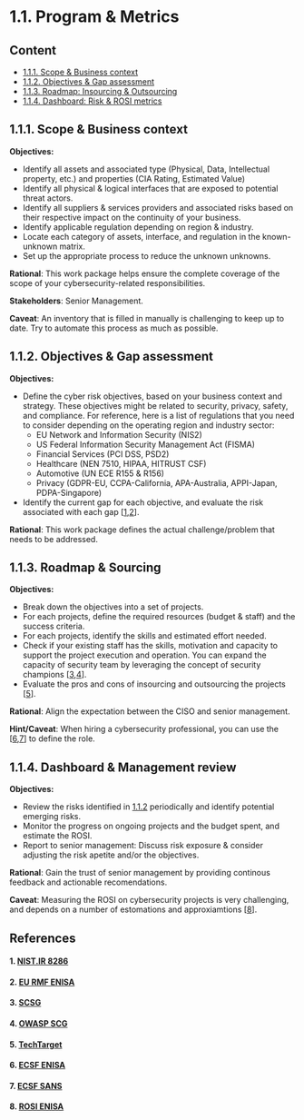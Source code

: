 # 1.1. Program & Metrics

## Content
* [1.1.1. Scope & Business context](#111-scope--business-context)
* [1.1.2. Objectives & Gap assessment](#112-objectives--gap-assessment) 
* [1.1.3. Roadmap: Insourcing & Outsourcing](#113-roadmap-insourcing--outsourcing)
* [1.1.4. Dashboard: Risk & ROSI metrics](#114-dashboard-risk--rosi-metrics)

## 1.1.1. Scope & Business context 

**Objectives:**
* Identify all assets and associated type (Physical, Data, Intellectual property, etc.) and properties (CIA Rating, Estimated Value) 
* Identify all physical & logical interfaces that are exposed to potential threat actors.
* Identify all suppliers & services providers and associated risks based on their respective impact on the continuity of your business. 
* Identify applicable regulation depending on region & industry. 
* Locate each category of assets, interface, and regulation in the known-unknown matrix. 
* Set up the appropriate process to reduce the unknown unknowns.

**Rational**: This work package helps ensure the complete coverage of the scope of your cybersecurity-related responsibilities.

**Stakeholders**: Senior Management. 

**Caveat**: An inventory that is filled in manually is challenging to keep up to date. Try to automate this process as much as possible.  

## 1.1.2. Objectives & Gap assessment 

**Objectives:**
* Define the cyber risk objectives, based on your business context and strategy. These objectives might be related to security, privacy, safety, and compliance. For reference, here is a list of regulations that you need to consider depending on the operating region and industry sector:
  * EU Network and Information Security (NIS2)
  * US Federal Information Security Management Act (FISMA)
  * Financial Services (PCI DSS, PSD2)
  * Healthcare (NEN 7510, HIPAA, HITRUST CSF)
  * Automotive (UN ECE R155 & R156)
  * Privacy (GDPR-EU, CCPA-California, APA-Australia, APPI-Japan, PDPA-Singapore)
* Identify the current gap for each objective, and evaluate the risk associated with each gap [[1](#1-nistir-8286),[2](#2-eu-rmf-enisa)].

**Rational**: This work package defines the actual challenge/problem that needs to be addressed. 

## 1.1.3. Roadmap & Sourcing 

**Objectives:**
* Break down the objectives into a set of projects.
* For each projects, define the required resources (budget & staff) and the success criteria.
* For each projects, identify the skills and estimated effort needed.
* Check if your existing staff has the skills, motivation and capacity to support the project execution and operation. You can expand the capacity of security team by leveraging the concept of security champions [[3](#3-scsg),[4](#4-owasp-scg)].
* Evaluate the pros and cons of insourcing and outsourcing the projects [[5](#5-techtarget)].

**Rational**: Align the expectation between the CISO and senior management. 

**Hint/Caveat**: When hiring a cybersecurity professional, you can use the [[6](#6-ecsf-enisa),[7](#7-ecsf-sans)] to define the role.

## 1.1.4. Dashboard & Management review 

**Objectives:**
* Review the risks identified in [1.1.2](#112-objectives--gap-assessment) periodically and identify potential emerging risks.
* Monitor the progress on ongoing projects and the budget spent, and estimate the ROSI.
* Report to senior management: Discuss risk exposure & consider adjusting the risk apetite and/or the objectives.

**Rational**: Gain the trust of senior management by providing continous feedback and actionable recomendations.

**Caveat**: Measuring the ROSI on cybersecurity projects is very challenging, and depends on a number of estomations and approxiamtions [[8](#8-rosi-enisa)].

## References
#### 1. [NIST.IR 8286](https://doi.org/10.6028/NIST.IR.8286)
#### 2. [EU RMF ENISA](https://www.enisa.europa.eu/publications/interoperable-eu-risk-management-framework)
#### 3. [SCSG](https://securitychampionsuccessguide.org/)
#### 4. [OWASP SCG](https://owasp.org/www-project-security-champions-guidebook/)
#### 5. [TechTarget](https://www.techtarget.com/searchsecurity/tip/15-benefits-of-outsourcing-your-cybersecurity-operations)
#### 6. [ECSF ENISA](https://www.enisa.europa.eu/topics/education/european-cybersecurity-skills-framework)
#### 7. [ECSF SANS](https://www.sans.org/ecsf-framework/)
#### 8. [ROSI ENISA](https://www.enisa.europa.eu/publications/introduction-to-return-on-security-investment)
